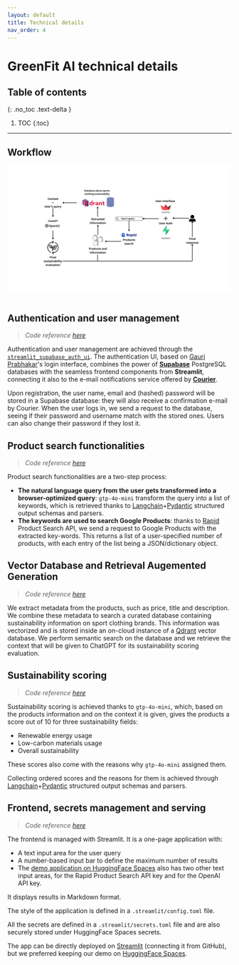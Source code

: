 ```yaml
---
layout: default
title: Technical details
nav_order: 4
---
```


# GreenFit AI technical details

## Table of contents
{: .no_toc .text-delta }

1. TOC
{:toc}

---

## Workflow

<div align="center">
    <img src="../assets/images/greenfit-ai-workflow.png" alt="GreenFit AI workflow" width=500 heigth=250>
</div>
<br>

## Authentication and user management

> _Code reference [here](https://github.com/AstraBert/streamlit_supabase_auth_ui)_

Authentication and user management are achieved through the [`streamlit_supabase_auth_ui`](https://github.com/AstraBert/streamlit_supabase_auth_ui). The authentication UI, based on [Gauri Prabhakar](https://github.com/GauriSP10)'s login interface, combines the power of [**Supabase**](https://supabase.co/) PostgreSQL databases with the seamless frontend components from **Streamlit**, connecting it also to the e-mail notifications service offered by [**Courier**](https://www.courier.com/).

Upon registration, the user name, email and (hashed) password will be stored in a Supabase database: they will also receive a confirmation e-mail by Courier. When the user logs in, we send a request to the database, seeing if their password and username match with the stored ones. Users can also change their password if they lost it. 

## Product search functionalities

> _Code reference [here](https://github.com/greenfit-ai/greenfit-ai/blob/main/scripts/utils.py)_

Product search functionalities are a two-step process:

- **The natural language query from the user gets transformed into a browser-optimized query**: `gtp-4o-mini` transform the query into a list of keywords, which is retrieved thanks to [Langchain](https://langchain.com)+[Pydantic](https://pydantic.dev/) structured output schemas and parsers.
- **The keywords are used to search Google Products**: thanks to [Rapid](https://rapidapi.com/hub) Product Search API, we send a request to Google Products with the extracted key-words. This returns a list of a user-specified number of products, with each entry of the list being a JSON/dictionary object.

## Vector Database and Retrieval Augemented Generation

> _Code reference [here](https://github.com/greenfit-ai/greenfit-ai/blob/main/scripts/utils.py)_

We extract metadata from the products, such as price, title and description. We combine these metadata to search a curated database containing sustainability information on sport clothing brands. This information was vectorized and is stored inside an on-cloud instance of a [Qdrant](https://qdrant.tech) vector database. We perform semantic search on the database and we retrieve the context that will be given to ChatGPT for its sustainability scoring evaluation.

## Sustainability scoring

> _Code reference [here](https://github.com/greenfit-ai/greenfit-ai/blob/main/scripts/utils.py)_

Sustainability scoring is achieved thanks to `gtp-4o-mini`, which, based on the products information and on the context it is given, gives the products a score out of 10 for three sustainability fields:

- Renewable energy usage
- Low-carbon materials usage
- Overall sustainability

These scores also come with the reasons why `gtp-4o-mini` assigned them. 

Collecting ordered scores and the reasons for them is achieved through [Langchain](https://langchain.com)+[Pydantic](https://pydantic.dev/) structured output schemas and parsers.

## Frontend, secrets management and serving

> _Code reference [here](https://github.com/greenfit-ai/greenfit-ai/blob/main/app.py)_

The frontend is managed with Streamlit. It is a one-page application with:

- A text input area for the user query
- A number-based input bar to define the maximum number of results
- The [demo application on HuggingFace Spaces](https://huggingface.co/spaces/greenfit-ai/greenfit-ai) also has two other text input areas, for the Rapid Product Search API key and for the OpenAI API key.

It displays results in Markdown format.

The style of the application is defined in a `.streamlit/config.toml` file.

All the secrets are defined in a `.streamlit/secrets.toml` file and are also securely stored under HuggingFace Spaces secrets. 

The app can be directly deployed on [Streamlit](https://streamlit.io) (connecting it from GitHub), but we preferred keeping our demo on [HuggingFace Spaces](https://huggingface.co/spaces).